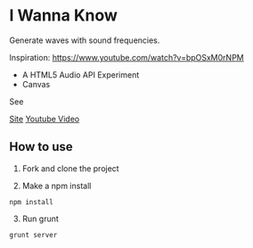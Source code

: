 # I Wanna Know


Generate waves with sound frequencies.

Inspiration: https://www.youtube.com/watch?v=bpOSxM0rNPM

* A HTML5 Audio API Experiment
* Canvas

See

[Site](http://matheuslc.com/i-wanna-know)
[Youtube Video](https://www.youtube.com/watch?v=4oBJYr9ZXV8])

## How to use

1. Fork and clone the project

2. Make a npm install

```
npm install

```

3. Run grunt

```
grunt server

```



